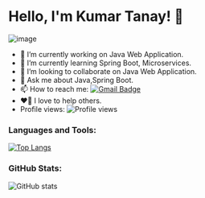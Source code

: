 # Hello, I'm Kumar Tanay! 👋
![image](https://github.com/ktanay01/ktanay.github.io/assets/67087309/3fda388c-75fd-4b2d-8229-88397604c365)


- 🔭 I’m currently working on Java Web Application.
- 🌱 I’m currently learning Spring Boot, Microservices.
- 👯 I’m looking to collaborate on Java Web Application.
- 💬 Ask me about Java,Spring Boot.
- 📫 How to reach me: [![Gmail Badge](https://img.shields.io/badge/-Email-red?style=flat&logo=Gmail&logoColor=white&link=mailto:kumartanay2015@gmail.com)](mailto:kumartanay2015@gmail.com) 
- ❤️🤝 I love to help others.
- Profile views: ![Profile views](https://komarev.com/ghpvc/?username=ktanay01)


### Languages and Tools:
[![Top Langs](https://github-readme-stats.vercel.app/api/top-langs/?username=ktanay01&layout=compact)](https://github.com/ktanay01/github-readme-stats)

### GitHub Stats:
![GitHub stats](https://github-readme-stats.vercel.app/api?username=ktanay01&show_icons=true&count_private=true)
